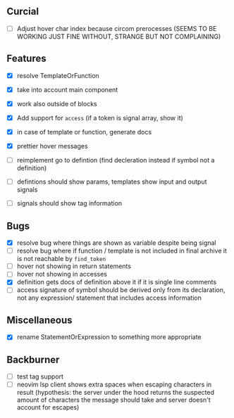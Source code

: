 ## Curcial
- [ ] Adjust hover char index because circom prerocesses (SEEMS TO BE WORKING JUST FINE WITHOUT, STRANGE BUT NOT COMPLAINING)

## Features
- [x] resolve TemplateOrFunction
- [x] take into account main component
- [x] work also outside of blocks
- [x] Add support for `access` (if a token is signal array, show it)
- [x] in case of template or function, generate docs
- [x] prettier hover messages

- [ ] reimplement go to defintion (find decleration instead if symbol not a definition)
- [ ] defintions should show params, templates show input and output signals
- [ ] signals should show tag information

## Bugs
- [x] resolve bug where things are shown as variable despite being signal
- [ ] resolve bug where if function / template is not included in final archive it is not reachable by `find_token`
- [ ] hover not showing in return statements
- [ ] hover not showing in accesses
- [x] definition gets docs of definition above it if it is single line comments
- [ ] access signature of symbol should be derived only from its declaration, not any expression/ statement that includes access information

## Miscellaneous
- [x] rename StatementOrExpression to something more appropriate

## Backburner
- [ ] test tag support
- [ ] neovim lsp client shows extra spaces when escaping characters in result (hypothesis: the server under the hood returns the suspected amount of characters the message should take and server doesn't account for escapes)
